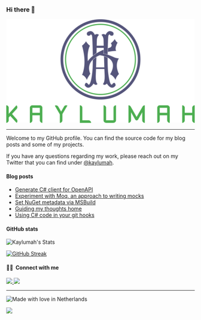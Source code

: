 ### Hi there 👋

![Kaylumah Logo](logo.svg)

---
Welcome to my GitHub profile. You can find the source code for my blog posts and some of my projects.

If you have any questions regarding my work, please reach out on my Twitter that you can find under [@kaylumah](https://twitter.com/kaylumah).

<!-- #### Skills
![C#](https://img.shields.io/static/v1?style=for-the-badge&logo=c-sharp&message=CSharp&label=&color=fedcba&labelColor=abcdef)
![Java](https://img.shields.io/static/v1?style=for-the-badge&logo=java&message=Java&label=&color=007396&labelColor=000000) -->

#### Blog posts
<!-- BLOG-POST-LIST:START -->
- [Generate C# client for OpenAPI](https://kaylumah.nl/2021/05/23/generate-csharp-client-for-openapi.html)
- [Experiment with Moq, an approach to writing mocks](https://kaylumah.nl/2021/04/11/an-approach-to-writing-mocks.html)
- [Set NuGet metadata via MSBuild](https://kaylumah.nl/2021/03/27/set-nuget-metadata-via-msbuild.html)
- [Guiding my thoughts home](https://kaylumah.nl/2020/08/01/kaylumah-the-new-home-for-blogs-written-by-max-hamulyak.html)
- [Using C# code in your git hooks](https://kaylumah.nl/2019/09/07/using-csharp-code-your-git-hooks.html)
<!-- BLOG-POST-LIST:END -->

#### GitHub stats

![Kaylumah's Stats](https://github-readme-stats.vercel.app/api?username=Kaylumah&show_icons=true&theme=bear)

[![GitHub Streak](https://github-readme-streak-stats.herokuapp.com?user=kaylumah&theme=bear)](https://git.io/streak-stats)

#### 🤝🏻 &nbsp;Connect with me

<!-- 
 TODO twitter, dev.to, website
-->

<a href="https://www.linkedin.com/in/maxhamulyak/">
    <img src="https://img.shields.io/badge/linkedin-%230077B5.svg?&style=for-the-badge&logo=linkedin&logoColor=white" />
</a>
<a href="mailto:max@kaylumah.nl">
    <img src="https://img.shields.io/badge/email-%23D14836.svg?&style=for-the-badge&logo=gmail&logoColor=white" />
</a>


---
![Made with love in Netherlands](https://madewithlove.now.sh/nl?heart=true&template=for-the-badge)

<img src="https://profile-counter.glitch.me/kaylumah/count.svg" />



<!--
**maxhamulyak/maxhamulyak** is a ✨ _special_ ✨ repository because its `README.md` (this file) appears on your GitHub profile.

Here are some ideas to get you started:

- 🔭 I’m currently working on ...
- 🌱 I’m currently learning ...
- 👯 I’m looking to collaborate on ...
- 🤔 I’m looking for help with ...
- 💬 Ask me about ...
- 📫 How to reach me: ...
- 😄 Pronouns: ...
- ⚡ Fun fact: ...
-->

<!-- https://docs.github.com/en/github/setting-up-and-managing-your-github-profile/managing-your-profile-readme

https://towardsdatascience.com/build-a-stunning-readme-for-your-github-profile-9b80434fe5d7

https://javascript.plainenglish.io/how-to-create-an-awesome-github-profile-readme-a474d5b45645

https://dev.to/diogorodrigues/creating-amazing-github-profiles-readme-5h31

https://github.com/coderjojo/creative-profile-readme

https://github.com/abhisheknaiidu/awesome-github-profile-readme -->
